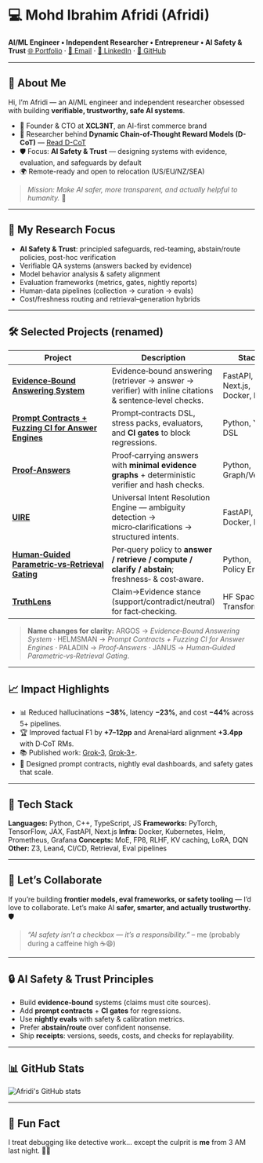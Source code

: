 # 💻 Mohd Ibrahim Afridi (Afridi)

**AI/ML Engineer • Independent Researcher • Entrepreneur • AI Safety & Trust**
[🌐 Portfolio](https://mohdibrahimai.github.io/portfolio-/) · [📧 Email](mailto:mohdibrahimafridi.ai@gmail.com) · [💼 LinkedIn](https://www.linkedin.com/in/mohd-ibrahim-afridi-381b12381) · [🐙 GitHub](https://github.com/mohdibrahimai)

---

## 🚀 About Me

Hi, I’m Afridi — an AI/ML engineer and independent researcher obsessed with building **verifiable, trustworthy, safe AI systems**.

* 🧠 Founder & CTO at **XCL3NT**, an AI-first commerce brand
* 🤖 Researcher behind **Dynamic Chain-of-Thought Reward Models (D-CoT)** — [Read D-CoT](https://zenodo.org/records/16554886)
* 🛡️ Focus: **AI Safety & Trust** — designing systems with evidence, evaluation, and safeguards by default
* 🌍 Remote-ready and open to relocation (US/EU/NZ/SEA)

> *Mission: Make AI safer, more transparent, and actually helpful to humanity.* 🌱

---

## 🧪 My Research Focus

* **AI Safety & Trust**: principled safeguards, red-teaming, abstain/route policies, post-hoc verification
* Verifiable QA systems (answers backed by evidence)
* Model behavior analysis & safety alignment
* Evaluation frameworks (metrics, gates, nightly reports)
* Human-data pipelines (collection → curation → evals)
* Cost/freshness routing and retrieval–generation hybrids

---

## 🛠️ Selected Projects (renamed)

| Project                                                                                                                                 | Description                                                                                             | Stack                          |
| --------------------------------------------------------------------------------------------------------------------------------------- | ------------------------------------------------------------------------------------------------------- | ------------------------------ |
| [**Evidence‑Bound Answering System**](https://github.com/mohdibrahimai/Evidence-Bound-Answering-System)                                 | Evidence‑bound answering (retriever → answer → verifier) with inline citations & sentence‑level checks. | FastAPI, Next.js, Docker, Helm |
| [**Prompt Contracts + Fuzzing CI for Answer Engines**](https://github.com/mohdibrahimai/Prompt-Contracts-Fuzzing-CI-for-Answer-Engines) | Prompt‑contracts DSL, stress packs, evaluators, and **CI gates** to block regressions.                  | Python, YAML DSL               |
| [**Proof‑Answers**](https://github.com/mohdibrahimai/Proof-Answers-)                                                                    | Proof‑carrying answers with **minimal evidence graphs** + deterministic verifier and hash checks.       | Python, Graph/Verifier         |
| [**UIRE**](https://github.com/mohdibrahimai/UIRE)                                                                                       | Universal Intent Resolution Engine — ambiguity detection → micro‑clarifications → structured intents.   | FastAPI, Docker, Helm          |
| [**Human‑Guided Parametric‑vs‑Retrieval Gating**](https://github.com/mohdibrahimai/Human-Guided-Parametric-vs-Retrieval-Gating)         | Per‑query policy to **answer / retrieve / compute / clarify / abstain**; freshness‑ & cost‑aware.       | Python, Policy Engine          |
| [**TruthLens**](https://huggingface.co/spaces/afridi/TruthLens)                                                                         | Claim→Evidence stance (support/contradict/neutral) for fact‑checking.                                   | HF Spaces, Transformers        |

> **Name changes for clarity:** ARGOS → *Evidence‑Bound Answering System* · HELMSMAN → *Prompt Contracts + Fuzzing CI for Answer Engines* · PALADIN → *Proof‑Answers* · JANUS → *Human‑Guided Parametric‑vs‑Retrieval Gating*.

---

## 📈 Impact Highlights

* 📊 Reduced hallucinations **−38%**, latency **−23%**, and cost **−44%** across 5+ pipelines.
* 🏆 Improved factual F1 by **+7–12pp** and ArenaHard alignment **+3.4pp** with D‑CoT RMs.
* 📚 Published work: [Grok‑3](https://zenodo.org/records/15227014), [Grok‑3+](https://zenodo.org/records/15341810).
* 🧩 Designed prompt contracts, nightly eval dashboards, and safety gates that scale.

---

## 🧠 Tech Stack

**Languages:** Python, C++, TypeScript, JS
**Frameworks:** PyTorch, TensorFlow, JAX, FastAPI, Next.js
**Infra:** Docker, Kubernetes, Helm, Prometheus, Grafana
**Concepts:** MoE, FP8, RLHF, KV caching, LoRA, DQN
**Other:** Z3, Lean4, CI/CD, Retrieval, Eval pipelines

---

## 💌 Let’s Collaborate

If you’re building **frontier models, eval frameworks, or safety tooling** — I’d love to collaborate.
Let’s make AI **safer, smarter, and actually trustworthy.** 🛡️

> *“AI safety isn’t a checkbox — it’s a responsibility.”* – me (probably during a caffeine high ☕😄)

---

## 🔒 AI Safety & Trust Principles

* Build **evidence‑bound** systems (claims must cite sources).
* Add **prompt contracts** + **CI gates** for regressions.
* Use **nightly evals** with safety & calibration metrics.
* Prefer **abstain/route** over confident nonsense.
* Ship **receipts**: versions, seeds, costs, and checks for replayability.

---

## 📊 GitHub Stats

![Afridi's GitHub stats](https://github-readme-stats.vercel.app/api?username=mohdibrahimai\&show_icons=true\&theme=radical)

---

## 🧩 Fun Fact

I treat debugging like detective work… except the culprit is **me** from 3 AM last night. 🕵️‍♂️
